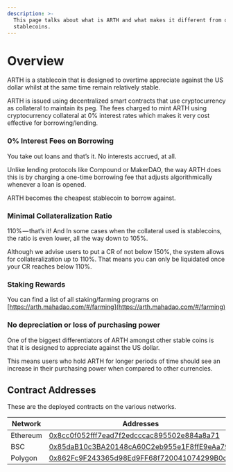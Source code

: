 ```yaml
---
description: >-
  This page talks about what is ARTH and what makes it different from other
  stablecoins.
---
```


# Overview

ARTH is a stablecoin that is designed to overtime appreciate against the US dollar whilst at the same time remain relatively stable.

ARTH is issued using decentralized smart contracts that use cryptocurrency as collateral to maintain its peg. The fees charged to mint ARTH using cryptocurrency collateral at 0% interest rates which makes it very cost effective for borrowing/lending.

### 0% Interest Fees on Borrowing

You take out loans and that’s it. No interests accrued, at all.&#x20;

Unlike lending protocols like Compound or MakerDAO, the way ARTH does this is by charging a one-time borrowing fee that adjusts algorithmically whenever a loan is opened.

ARTH becomes the cheapest stablecoin to borrow against.

### **Minimal Collateralization Ratio**

110% — that’s it! And In some cases when the collateral used is stablecoins, the ratio is even lower, all the way down to 105%.

Although we advise users to put a CR of not below 150%, the system allows for collateralization up to 110%. That means you can only be liquidated once your CR reaches below 110%.

### **Staking Rewards**

You can find a list of all staking/farming programs on [https://arth.mahadao.com/#/farming](https://arth.mahadao.com/#/farming)

### No depreciation or loss of purchasing power

One of the biggest differentiators of ARTH amongst other stable coins is that it is designed to appreciate against the US dollar.&#x20;

This means users who hold ARTH for longer periods of time should see an increase in their purchasing power when compared to other currencies.

## Contract Addresses

These are the deployed contracts on the various networks.

| Network  | Addresses                                                                                                                |
| -------- | ------------------------------------------------------------------------------------------------------------------------ |
| Ethereum | [0x8cc0f052fff7ead7f2edcccac895502e884a8a71](https://etherscan.io/address/0x8cc0f052fff7ead7f2edcccac895502e884a8a71)    |
| BSC      | ​[0x85daB10c3BA20148cA60C2eb955e1F8ffE9eAa79](https://bscscan.com/token/0x85daB10c3BA20148cA60C2eb955e1F8ffE9eAa79)      |
| Polygon  | ​[0x862Fc9F243365d98Ed9FF68f720041074299B0dC](https://polygonscan.com/token/0x862Fc9F243365d98Ed9FF68f720041074299B0dC)  |
